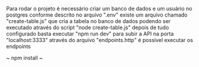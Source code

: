 Para rodar o projeto é necessário criar um banco de dados e um usuário no postgres conforme descrito no arquivo ".env" existe um arquivo chamado "create-table.js" que cria a tabela no banco de dados podendo ser executado através do script "node create-table.js" depois de tudo configurado basta executar "npm run dev" para subir a API na porta "localhost:3333" através do arquivo "endpoints.http" é possível executar os endpoints


~ npm install ~